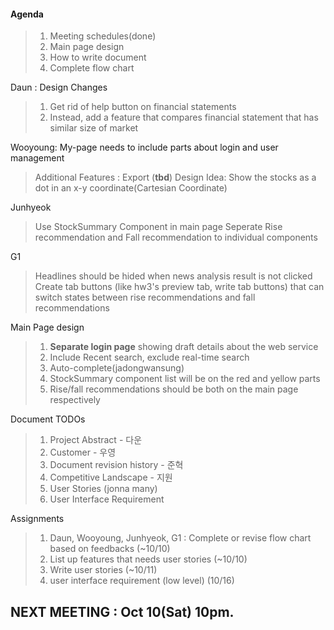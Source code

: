 #### Agenda
> 1. Meeting schedules(done)
> 2. Main page design
> 3. How to write document
> 4. Complete flow chart


Daun : Design Changes  
> 1. Get rid of help button on financial statements  
> 2. Instead, add a feature that compares financial statement that has similar size of market  

Wooyoung: My-page needs to include parts about login and user management
> Additional Features : Export (**tbd**)
> Design Idea: Show the stocks as a dot in an x-y coordinate(Cartesian Coordinate)

Junhyeok
> Use StockSummary Component in main page
> Seperate Rise recommendation and Fall recommendation to individual components

G1
> Headlines should be hided when news analysis result is not clicked
> Create tab buttons (like hw3's preview tab, write tab buttons) that can switch states between rise recommendations and fall recommendations

Main Page design
> 1. **Separate login page** showing draft details about the web service
> 2. Include Recent search, exclude real-time search
> 3. Auto-complete(jadongwansung)
> 4. StockSummary component list will be on the red and yellow parts
> 5. Rise/fall recommendations should be both on the main page respectively

Document TODOs
> 1. Project Abstract - 다운
> 2. Customer - 우영
> 3. Document revision history - 준혁
> 4. Competitive Landscape - 지원
> 5. User Stories (jonna many)
> 6. User Interface Requirement

Assignments
> 1. Daun, Wooyoung, Junhyeok, G1 : Complete or revise flow chart based on feedbacks (~10/10)
> 2. List up features that needs user stories (~10/10)
> 3. Write user stories (~10/11)
> 4. user interface requirement (low level) (10/16)


## NEXT MEETING : Oct 10(Sat) 10pm.







